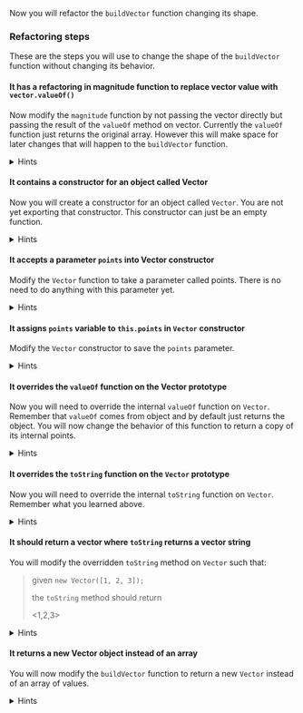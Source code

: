 <!--bl
    (filemeta
        (title "Build Vector")
    )
/bl-->

Now you will refactor the `buildVector` function changing its shape.

### Refactoring steps ###

These are the steps you will use to change the shape of the `buildVector` function without changing its behavior.

#### It has a refactoring in magnitude function to replace vector value with `vector.valueOf()` ####

Now modify the `magnitude` function by not passing the vector directly but passing the result of the `valueOf` method on vector. Currently the `valueOf` function just returns the original array. However this will make space for later changes that will happen to the `buildVector` function.

<details><summary>Hints</summary>

Just add a `.valueOf()` call after the vector in the call to `sumOfSquares`.

<details><summary>Code</summary>

**Example**

```javascript
    function magnitude(vector) {
        let squaredMagnitude = sumOfSquares(?.valueOf());
        return squareRoot(squaredMagnitude);
    }
```

</details>

</details>

#### It contains a constructor for an object called Vector ####

Now you will create a constructor for an object called `Vector`. You are not yet exporting that constructor. This constructor can just be an empty function.

<details><summary>Hints</summary>

You will not be using JavaScripts class objects. Instead work from the original way to build a constructor as a specially named function.

<details><summary>Code</summary>

**Example**

```javascript
    Function Vector() {
    }
```

</details>

</details>

#### It accepts a parameter `points` into Vector constructor ####

Modify the `Vector` function to take a parameter called points. There is no need to do anything with this parameter yet.

<details><summary>Hints</summary>

The `Vector` constructor is just a function. All functions can have a name representing a parameter between the parenthesis.

<details><summary>Code</summary>

**Example**

```javascript
    Function Vector(?) {
    }
```

</details>

</details>

#### It assigns `points` variable to `this.points` in `Vector` constructor ####

Modify the `Vector` constructor to save the `points` parameter.

<details><summary>Hints</summary>

Remember in JavaScript, you do not have to predefine member variables before you set them.

<details><summary>Code</summary>

**Example**

```javascript
    Function Vector(?) {
        this.? = ?;
    }
```

</details>

</details>

#### It overrides the `valueOf` function on the Vector prototype ####

Now you will need to override the internal `valueOf` function on `Vector`. Remember that `valueOf` comes from object and by default just returns the object. You will now change the behavior of this function to return a copy of its internal points.

<details><summary>Hints</summary>

The way to override an internal function in JavaScript without the use of the `class` keyword is to change its prototype. So if you had an `Animal` object prototype for a `Human` constructor you could override the `say` method on `Human` like so: `Human.prototype.say = function () {}`.

<details><summary>Code</summary>

**Example**

```javascript
    Vector.prototype.? = function () {
        return this.points.slice();
    };
```

</details>

</details>

#### It overrides the `toString` function on the `Vector` prototype ####

Now you will need to override the internal `toString` function on `Vector`. Remember what you learned above.

<details><summary>Hints</summary>

The way to override an internal function in JavaScript without the use of the `class` keyword is to change its prototype. So if you had an `Animal` object prototype for a `Human` constructor you could override the `say` method on `Human` like so: `Human.prototype.say = function () {}`.

<details><summary>Code</summary>

**Example**

```javascript
    Vector.prototype.? = function () {
    };
```

</details>

</details>

#### It should return a vector where `toString` returns a vector string ####

You will modify the overridden `toString` method on `Vector` such that:

> given `new Vector([1, 2, 3]);`
>
> the `toString` method should return
> 
> <1,2,3>

<details><summary>Hints</summary>

You will need to use the internal `points` value.

You can use the [`Array.prototype.forEach`](https://developer.mozilla.org/en-US/docs/Web/JavaScript/Reference/Global_Objects/Array/forEach) method on array to do this but the [`Array.prototype.reduce`](https://developer.mozilla.org/en-US/docs/Web/JavaScript/Reference/Global_Objects/Array/Reduce) method will be easier.

<details><summary>Code</summary>

**Example 1 (`forEach`)**

```javascript
    Vector.prototype.toString = function () {
        let result = "";

        this.?.forEach(point => {
            if (0 < result.length) {
                result += ',';
            }

            result += point;
        });

        return result;
    };
```

**Example 2 (`reduce`)**

```javascript
    Vector.prototype.toString = function() {
        return this.?.reduce((previous, current) => previous + ',' + current);
    }
```

</details>

</details>

#### It returns a new Vector object instead of an array ####

You will now modify the `buildVector` function to return a new `Vector` instead of an array of values.

<details><summary>Hints</summary>

Remember to use the `new` keyword in your return value.

<details><summary>Code</summary>

**Example**

```javascript
    function buildVector(points) {
        return new ?(points);
    }
```

</details>

</details>